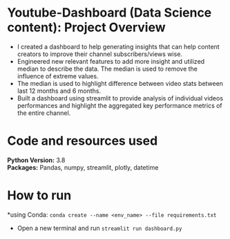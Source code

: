 # Youtube-Dashboard (Data Science content): Project Overview

* I created a dashboard to help generating insights that can help content creators to improve their channel subscribers/views wise.
* Engineered new relevant features to add more insight and utilized median to describe the data. The median is used to remove the influence of extreme values.
* The median is used to highlight difference between video stats between last 12 months and 6 months. 
* Built a dashboard using streamlit to provide analysis of individual videos performances and highlight the aggregated key performance metrics of the entire channel.

# Code and resources used
**Python Version:** 3.8\
**Packages:** Pandas, numpy, streamlit, plotly, datetime
# How to run

*using Conda: `conda create --name <env_name> --file requirements.txt`
* Open a new terminal and run `streamlit run dashboard.py`


